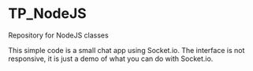 # TP_NodeJS
Repository for NodeJS classes

This simple code is a small chat app using Socket.io.
The interface is not responsive, it is just a demo of what you can do with Socket.io.
